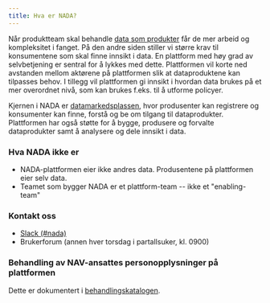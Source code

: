 ```yaml
---
title: Hva er NADA?
---
```

Når produktteam skal behandle [data som produkter](dataprodukter/definisjon.md) får de mer arbeid og kompleksitet i fanget.
På den andre siden stiller vi større krav til konsumentene som skal finne innsikt i data.
En plattform med høy grad av selvbetjening er sentral for å lykkes med dette.
Plattformen vil korte ned avstanden mellom aktørene på plattformen slik at dataproduktene kan tilpasses behov.
I tillegg vil plattformen gi innsikt i hvordan data brukes på et mer overordnet nivå, som kan brukes f.eks. til å utforme policyer.

Kjernen i NADA er [datamarkedsplassen](https://data.intern.nav.no), hvor produsenter kan registrere og konsumenter kan finne, forstå og be om tilgang til dataprodukter.
Plattformen har også støtte for å bygge, produsere og forvalte dataprodukter samt å analysere og dele innsikt i data. 

<object data="flyt-markedsplassen.svg" type="image/svg+xml"></object>

### Hva NADA **ikke** er
- NADA-plattformen eier ikke andres data. Produsentene på plattformen eier selv data.
- Teamet som bygger NADA er et plattform-team -- ikke et "enabling-team"

### Kontakt oss

* [Slack (#nada)](https://nav-it.slack.com/archives/CGRMQHT50)
* Brukerforum (annen hver torsdag i partallsuker, kl. 0900)

### Behandling av NAV-ansattes personopplysninger på plattformen
Dette er dokumentert i [behandlingskatalogen](https://behandlingskatalog.nais.adeo.no/process/team/3f85cdce-1257-4862-8ce3-3aec9b576df0/18089de7-829d-47e3-868b-53d4e5f251da).







